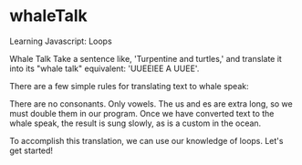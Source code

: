 # whaleTalk
Learning Javascript: Loops

Whale Talk
Take a sentence like, 'Turpentine and turtles,' and translate it into its "whale talk" equivalent: 'UUEEIEE A UUEE'.

There are a few simple rules for translating text to whale speak:

There are no consonants. Only vowels.
The us and es are extra long, so we must double them in our program.
Once we have converted text to the whale speak, the result is sung slowly, as is a custom in the ocean.

To accomplish this translation, we can use our knowledge of loops. Let's get started!
